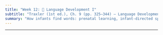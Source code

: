 ```yaml
---
title: "Week 12: 👶 Language Development I"
subtitle: "Traxler (1st ed.), Ch. 9 (pp. 325–344) — Language Development"
summary: "How infants find words: prenatal learning, infant-directed speech, perceptual tuning, and the cues that solve the segmentation problem (statistics, prosody, phonotactics). Includes a hands-on Saffran-style demo and 'motherese' analysis."
---
```





<!--
## 📘 Overview
Infants don’t get spaces between words. Yet by the end of the first year they already **recognize familiar words** and use multiple **cues** to carve continuous speech into candidates for words. This week we look at **prenatal learning**, **infant-directed speech (IDS/motherese)**, classic **infant methods** (HAS, HPP, CHT), **categorical perception & perceptual narrowing**, and how **statistical learning**, **prosody**, and **phonotactics** help solve the **segmentation problem**.

---

## 🎯 Learning Goals
By the end of Week 12, you should be able to:

- Describe **infant testing methods** (HAS, HPP, CHT) and what each reveals.
- Explain **categorical perception** and **perceptual narrowing** in the first year.
- Identify key properties of **IDS** and discuss how they may support attention and learning.
- Apply **statistical**, **prosodic**, and **phonotactic** cues to segment a speech stream.
- Compare segmentation cues in **English** and **Mandarin** and predict learner challenges.

---

## 📖 Required Reading
- **Traxler (1st ed.), Chapter 9, pp. 325–344** — *Language Development* (infant perception, IDS, segmentation strategies).

---

## 🔑 Key Concepts & Mini-Explanations

### 👶 Prenatal & Newborn Learning
- Fetuses are sensitive to **prosodic patterns**; newborns prefer **mother’s voice** and **native-language rhythm**.
- Early preferences suggest **memory** for speech contours even before birth.

### 🧪 How We Measure Infant Perception
- **HAS (High-Amplitude Sucking)**: increased sucking when hearing something **novel**; used for **discrimination**.
- **HPP (Head-Turn Preference Procedure)**: infants turn toward the side playing stimuli they **prefer** (e.g., familiar vs novel).
- **CHT (Conditioned Head-Turn)**: train infants to turn head when a **phonetic category** changes (e.g., /ba/→/pa/); reveals **category boundaries**.

### 🎚️ Categorical Perception & Perceptual Narrowing
- Young infants discriminate **many** phonetic contrasts (even non-native); by ~10–12 months, sensitivity **narrows** toward **native** categories.
- Tuning is driven by **distributional** exposure (how often sounds appear near category boundaries).

### 🎶 Infant-Directed Speech (IDS / Motherese)
- Typical features: **higher pitch**, **exaggerated intonation**, **slower tempo**, **clearer vowels**, **shorter utterances**, more **repetition**.
- Functions: captures **attention**, highlights **phrase boundaries**, may enhance **category learning**; varies across languages/cultures.

### ✂️ The Segmentation Problem
- Continuous speech lacks consistent **word-boundary pauses**. Learners exploit **multiple cues**:
  - **Statistical learning**: lower **transitional probability** across word boundaries than within words.
  - **Prosodic cues**: **stress** patterns (e.g., English **trochaic** bias: STRONG-weak), **intonation** boundaries.
  - **Phonotactics**: language-specific constraints on **sound sequences** (e.g., where clusters can occur).
  - **Allophonic cues**: subtle sound variants signal **syllable** or **word** edges.
  - **Anchors**: own **name**, frequent **function words**, and familiar **frames** bootstrap segmentation.

### 🗺️ Cross-Linguistic Notes (EN ↔ ZH)
- **English**: stress-timed rhythm, many **consonant clusters**, strong **trochaic** tendency → stress cues are powerful.
- **Mandarin**: **tone** contrasts and relatively **syllable-timed** rhythm; less reliable **lexical stress** → learners rely more on **syllable**/tone and **statistics** than fixed stress.

---

## 📝 Pre-Class Activities
1. **Read** pp. 325–344 and note one example each of **statistics**, **prosody**, and **phonotactics** aiding segmentation.  
2. **Listen** to two short clips (to be provided): **ADS** vs **IDS**. List 3 acoustic differences.  
3. **Mini-stream**: Practice segmenting an artificial stream like *“bidakupadotigolabubidaku…”*. Mark your best guess at **word boundaries**.

---

## 💬 In-Class Activities

### 1) 🎶 Motherese Analysis (12 min)
- In pairs, mark features in IDS vs ADS clips: **pitch range**, **tempo**, **vowel space**, **repetition**.
- Discuss: Which features would most help a **9-month-old** find words?

### 2) 🎵 Saffran-Style Segmentation Lab (18 min)
- Hear a 2-min **continuous** stream composed of 4 trisyllabic “words.”  
- Individually mark boundaries; then, as a class, compute **transitional probabilities** for two syllable pairs and see if your boundaries match the **actual words**.

### 3) 🔤 Strong-Syllable Hunt (10 min)
- English-like strings (e.g., **“MÁla bu** **GÓti pa** **DÁku…”**). Circle **strong** syllables; hypothesize **word onsets**.
- Compare to **Mandarin**: How would a tone language listener approach this without a strong **stress cue**?

### 4) 🔐 Phonotactics Puzzle (8 min)
- Given a mini **phonotactic table** (which onsets/codas are legal), decide where **boundaries** must fall in *“…ktobugla…”* vs *“…sto#bu…”* and justify.

### 5) 🧪 Methods Corner (10 min)
- Groups sketch a simple **HPP** or **CHT** experiment to test sensitivity to a non-native contrast (e.g., dental vs retroflex). Identify **stimuli**, **procedure**, **predictions**.

### 6) Wrap (2 min)
- On a sticky, write one **cue** you plan to rely on first when segmenting a noisy stream (and why).

---

## 🔁 Post-Class Review
- **One-pager**: For your artificial stream, list the cues you used (statistics/prosody/phonotactics), your **final segmentation**, and one **uncertainty**.  
- **Reflection (100–120 words)**: How might **Mandarin** vs **English** input shape early segmentation strategies?

---

## 🏠 Homework
- **Textbook “Test Yourself”** (Ch. 9, pp. 325–344) on IDS and segmentation.  
- **Short write-up (≈150–200 words)**: Design a minimal **HPP** study testing whether infants prefer **familiarized words** over part-words after exposure to an artificial language. Include **materials**, **procedure**, and **prediction**.  
- **Optional**: Record 30 seconds of your own **IDS** (in any language) reading a picture book; annotate where you **pause** and **exaggerate** pitch.

---

## 🧩 Self-Check Questions

**Q1.** What does **HPP** measure and how is it different from **CHT**?  
<!-- HPP indexes listening preference (e.g., longer orientation to familiar/novel items) without conditioning; CHT conditions infants to turn at a category change to test discrimination with clear criteria. -->
<!--
**Q2.** Define **perceptual narrowing** and give a typical time window. --> 
<!-- Early broad sensitivity to many contrasts becomes tuned to native categories around 10–12 months as distributions are learned. -->
<!--
**Q3.** How do **transitional probabilities** signal word boundaries?  -->
<!-- Within-word syllable pairs have higher TPs than across-boundary pairs; low TP dips flag likely boundaries. -->
<!--
**Q4.** Why is **IDS** potentially helpful for segmentation?  -->
<!-- Higher pitch, exaggerated intonation, slower rate, and clearer vowels enhance attention and may highlight phrase/word boundaries. -->
<!--
**Q5.** Name one segmentation cue likely **stronger in English** than in **Mandarin**, and explain why.  -->
<!-- Lexical stress/prosodic stress: English’s trochaic bias provides a robust cue, whereas Mandarin lacks fixed lexical stress and relies more on tone and syllable timing. -->

---
<!--
## 🧰 Key Terms
**High-Amplitude Sucking (HAS)**, **Head-Turn Preference (HPP)**, **Conditioned Head-Turn (CHT)**, **Infant-Directed Speech (IDS)**, **Categorical perception**, **Perceptual narrowing**, **Segmentation**, **Transitional probability**, **Prosodic bootstrapping**, **Phonotactics**, **Allophonic cues**.

---

## 🌐 Optional Resources
- Short explainer videos on **infant speech perception** methods (HAS/HPP/CHT).  
- Interactive demos of **statistical learning** with artificial languages.  
- Brief readings on **prosodic bootstrapping** and **tone vs stress** in infant learning.

---

### ✅ How to use these notes
- **Before class:** try the mini-stream and list the cues you relied on.  
- **During class:** justify each boundary with a **named cue** (statistics, prosody, phonotactics).  
- **After class:** compare your first pass to the revealed words and note which cue would have helped most.

-->





<!--
## 📘 Overview

This week we explore how language acquisition begins **before birth** and progresses rapidly through **infancy**. We examine how infants perceive speech sounds, solve the segmentation problem, and begin learning their first words—all with **minimal explicit instruction**.

---

## 🧠 Core Topics

### 🍼 Prenatal Language Learning

- Fetuses respond to external auditory stimuli (e.g., mother's voice, native language prosody).
- Evidence: **High-amplitude sucking (HAS)** shows preference for stories heard in utero.

---

### 🔍 Speech Perception and Phoneme Categorization

- Infants perceive **phonemic contrasts** not present in their native language (universal perceivers).
- With exposure, perception becomes **language-specific** by 10–12 months.
- Tools: **Habituation** and **head-turn paradigms**.

---

### 🧩 Solving the Segmentation Problem

- Speech is **continuous**; no silences mark word boundaries.
- Infants rely on:
  - **Prosodic cues** (stress patterns)
  - **Phonotactic probabilities**
  - **Statistical learning** (tracking transitional probabilities between syllables)

---

### 🧠 Infant-Directed Speech (IDS)

- Features: Higher pitch, exaggerated intonation, slower rate.
- Helps attract attention and **highlight linguistic structure**.

---

### 🧠 Early Word Learning

- Infants map sounds to meaning via:
  - **Associationist learning**
  - **Cross-situational learning**
  - **Social cues** (e.g., gaze, joint attention)
- **Mutual exclusivity** and **whole object assumption** guide inferences.

---

## 🧪 Class Activities

### 👂 Infant Simulation: Syllable Stream Segmentation

- Play artificial language stream with hidden word boundaries.
- Students try to segment based on statistical probabilities.

### 🎧 Habituation Task Demo

- Show video/demo of infant habituation paradigm.
- Predict outcomes for phoneme discrimination.

### 💬 IDS Analysis

- Compare adult-directed and infant-directed speech.
- Group discussion: How does IDS support language learning?

---

## 🧠 Key Questions

1. What evidence suggests that language learning begins before birth?
2. Why are infants initially better than adults at distinguishing speech sounds?
3. How does statistical learning help infants discover word boundaries?
4. What roles do prosody and infant-directed speech play in early acquisition?

---

## 🏷️ Key Terms

| Term | Definition |
|------|------------|
| **High-Amplitude Sucking (HAS)** | A method to test infant preferences by tracking sucking rate |
| **Statistical Learning** | The ability to detect probabilities of syllable sequences |
| **Phoneme Categorization** | Classifying sounds as belonging to distinct speech categories |
| **Infant-Directed Speech (IDS)** | Speech register used with babies to facilitate learning |
| **Word Segmentation** | Identifying word boundaries in continuous speech |

---

## 📚 Reading

- Traxler (2012), Chapter 9: *Language Development in Infancy and Early Childhood* (pp. 325–344)

---

## 📝 Practice Prompt

> You are tasked with designing a study to determine whether infants can segment the word "pabu" from a stream of continuous syllables.  
> - What kind of cues would you expect them to rely on?  
> - What might you measure?

---

## 🔁 Related Weeks

- Week 11: *Metaphor & Idioms*
- Week 13: *Morphological & Syntactic Development*
-->